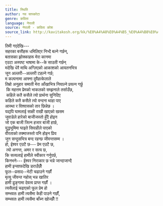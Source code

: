 ```yaml
---
title: स्थिति
author: नव सापकोटा
genre: कविता
language: नेपाली
source: नेपाली - कविता कोश
source_link: http://kavitakosh.org/kk/%E0%A4%A8%E0%A4%B5_%E0%A4%B8%E0%A4%BE%E0%A4%AA%E0%A4%95%E0%A5%8B%E0%A4%9F%E0%A4%BE
---
```


तिमी गएदेखि---  
सहरका बत्तीहरू धमिलिएर निभ्दै बल्ने गर्छन्,  
बतासका झोक्काहरू मेरा कानमा  
एउटा अस्पष्ट भाषामा के--के साउती गर्छन्  
मदेखि धेरै माथि अग्लिएको आकाशको आयतनभित्र  
जून अल्लरी--अल्लरी टहल्ने गर्छ;  
म कल्पनामा आफ्ना दुवैहत्केलाले  
तिम्रो अनुहार समाती मेरा आँखाभित्र नियाल्ने प्रयत्न गर्छु  
 कि महत्तम प्रेमको भाकलको सम्झनाले तर्साउँछ,  
 कहिले कतै कसैले त्यो प्रार्थना सुनिदिए  
कहिले कतै कसैले त्यो वन्दना थाहा पाए  
आस्था र विश्वासको तार छिन्नेछ ।  
यद्यपि घामलाई साक्षी राखी खाएको खसम  
जुवाडेले हारेको बाजीजस्तो हुँदै होइन  
जो एक बाजी जित्न हजार बाजी हार्छ,  
युद्धभूमिमा घाइते सिपाहीले पाएको  
वीरताको तक्माजस्तो पनि होइन प्रिय  
जुन सन्दुसभित्र बन्द रहन्छ जीवन्तसम्म ।  
हो, ईश्वर एउटै छ--- प्रेम एउटै छ,  
 त्यो अनन्त, अमर र सत्य छ,  
कि सत्यलाई हामीले स्वीकार गर्नुपर्छ,  
किनभने--- ईश्वर निराकार छ भन्ने जान्दाजान्दै  
हामी इन्साफदेखि डराउँछौँ  
फूल--प्रसाद--भेटी चढाउने गर्छौं  
मृत्यु जीवन्त नहोस् भन्न खातिर  
हामी ढुङ्गामा देवत्व प्राप्त गर्छौं ।  
त्यसैलाई चढाएको फूल प्रेम हो  
सम्भवतः हामी त्यसैमा केही पाउने गर्छौं,  
सम्भवतः हामी त्यसैमा बाँच्न खोज्छौँ !!
